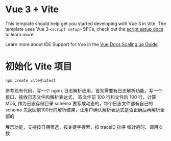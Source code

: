 # Vue 3 + Vite

This template should help get you started developing with Vue 3 in Vite. The template uses Vue 3 `<script setup>` SFCs, check out the [script setup docs](https://v3.vuejs.org/api/sfc-script-setup.html#sfc-script-setup) to learn more.

Learn more about IDE Support for Vue in the [Vue Docs Scaling up Guide](https://vuejs.org/guide/scaling-up/tooling.html#ide-support).

# 初始化 Vite 项目
```shell
npm create vite@latest
```

参考现有代码，写一个 nginx 日志解析应用，首先需要有日志解析功能，写一个接口，接收日志文件和解析表达式，
取文件前 100 行和文件后 100 行，计算MD5, 作为日志存储目录
schema 要写成动态的，每个日志文件都有自己的 schema
先返回前100行的解析结果，让用户确认解析表达式是否正确后再解析全部的

展示功能，支持按日期筛选，按关键字搜索，按 traceID 排序
统计耗时、调用次数
